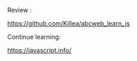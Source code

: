 
Review :

https://github.com/Killea/abcweb_learn_js

Continue learning:

https://javascript.info/


